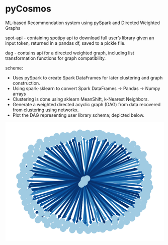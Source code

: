 # pyCosmos
ML-based Recommendation system using pySpark and Directed Weighted Graphs

spot-api - containing spotipy api to download full user’s library given
an input token, returned in a pandas df, saved to a pickle file.

dag - contains api for a directed weighted graph, including list
transformation functions for graph compatibility.

scheme:
 - Uses pySpark to create Spark DataFrames for later clustering and graph construction.
 - Using spark-sklearn to convert Spark DataFrames -> Pandas -> Numpy arrays
 - Clustering is done using sklearn MeanShift, k-Nearest Neighbors.
 - Generate a weighted directed acyclic graph (DAG) from data recovered from clustering using networkx.
 - Plot the DAG representing user library schema; depicted below.

![Alt text](2d_graph.png?raw=true "Library clustered DAG representation")